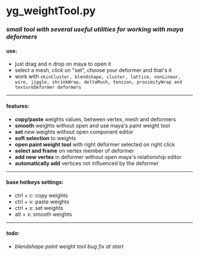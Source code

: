 # **yg_weightTool.py**
### *small tool with several useful utilities for working with maya deformers*

#### **use:**
- just drag and n drop on maya to open it
- select a mesh, click on "set", choose your deformer and that's it
- work with `skinCluster, blendshape, cluster, lattice, nonLinear, wire, jiggle, shrinkWrap, deltaMush, tension, proximityWrap and textureDeformer deformers`
***
#### features:
- **copy/paste** weights values, between vertex, mesh and deformers
- **smooth** weights without open and use maya's paint weight tool
- **set** new weights without open component editor
- **soft selection** to weights
- **open paint weight tool** with right deformer selected on right click
-  **select and frame** on vertex member of deformer
-  **add new vertex** in deformer without open maya's relationship editor
-  **automatically add** vertices not influenced by the deformer
***
#### **base hotkeys settings:**
- ctrl + c: copy weights
- ctrl + v: paste weights
- ctrl + x: set weights
- alt + x: smooth weights

***
#### _todo:_
- _blendshape paint weight tool bug fix at start_
